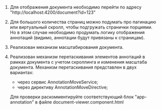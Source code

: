 1. Для отображения документа необходимо перейти по адресу "http://localhost:4200/document?id=123"

2. Для большого количества страниц можно подумать про пагинацию или виртуальный скролл, чтобы подгружать странички порциями. Но в этом случае необходимо продумать логику отображения аннотаций (видимо, аннотации будут привязаны к страницам).

3. Реализован механизм масштабирования документа.

4. Реализован механизм перетаскивания элементов аннотаций в рамках документа с учетом скроллинга и изменения масштаба документа. Механизм перетаскивания представлен в двух вариантах:
    - через сервис AnnotationMoveService;
    - через директиву AnnotationMoveDirective;


    Для проверки раскомментируйте соответствующий блок "app-annotation" в файле document-viewer.component.html